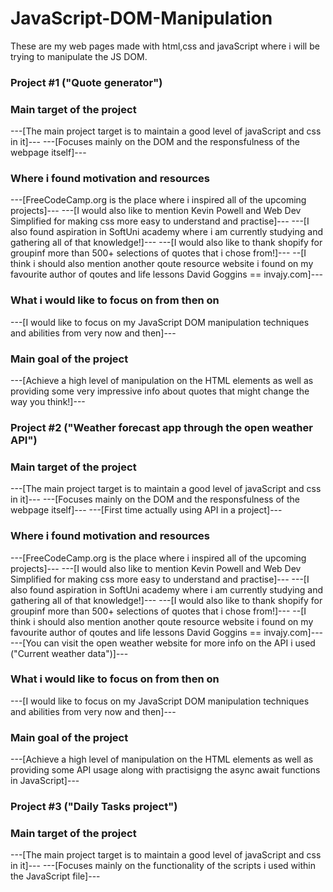 # JavaScript-DOM-Manipulation
These are my web pages made with html,css and javaScript where i will be trying to manipulate the JS DOM.

### Project #1 ("Quote generator") ###
 
 ### Main target of the project ###
 ---[The main project target is to maintain a good level of javaScript and css in it]---
 ---[Focuses mainly on the DOM and the responsfulness of the webpage itself]---

 ### Where i found motivation and resources ###

 ---[FreeCodeCamp.org is the place where i inspired all of the upcoming projects]---
 ---[I would also like to mention Kevin Powell and Web Dev Simplified for making css more easy to understand and practise]---
 ---[I also found aspiration in SoftUni academy where i am currently studying and gathering all of that knowledge!]---
 ---[I would also like to thank shopify for groupinf more than 500+ selections of quotes that i chose from!]---
 --[I think i should also mention another qoute resource website i found on my favourite author of qoutes and life lessons David Goggins == invajy.com]---

 ### What i would like to focus on from then on ###

 ---[I would like to focus on my JavaScript DOM manipulation techniques and abilities from very now and then]---

 ### Main goal of the project ###

 ---[Achieve a high level of manipulation on the HTML elements as well as providing some very impressive info about quotes that might change the way you think!]---

### Project #2 ("Weather forecast app through the open weather API") ###
 
 ### Main target of the project ###
 ---[The main project target is to maintain a good level of javaScript and css in it]---
 ---[Focuses mainly on the DOM and the responsfulness of the webpage itself]---
---[First time actually using API in a project]---

 ### Where i found motivation and resources ###

 ---[FreeCodeCamp.org is the place where i inspired all of the upcoming projects]---
 ---[I would also like to mention Kevin Powell and Web Dev Simplified for making css more easy to understand and practise]---
 ---[I also found aspiration in SoftUni academy where i am currently studying and gathering all of that knowledge!]---
 ---[I would also like to thank shopify for groupinf more than 500+ selections of quotes that i chose from!]---
 --[I think i should also mention another qoute resource website i found on my favourite author of qoutes and life lessons David Goggins == invajy.com]---
 ---[You can visit the open weather website for more info on the API i used ("Current weather data")]---

 ### What i would like to focus on from then on ###

 ---[I would like to focus on my JavaScript DOM manipulation techniques and abilities from very now and then]---

 ### Main goal of the project ###

 ---[Achieve a high level of manipulation on the HTML elements as well as providing some API usage along with practisigng the async await functions in JavaScript]---

 ### Project #3 ("Daily Tasks project") ###
 
 ### Main target of the project ###
 ---[The main project target is to maintain a good level of javaScript and css in it]---
 ---[Focuses mainly on the functionality of the scripts i used within the JavaScript file]---